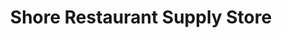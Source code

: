 ---
title: "Shore Restaurant Supply Store"
url: /mamaroneck/shore-restaurant-supply-store/
shop: Großhandel
---